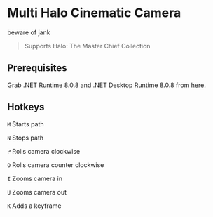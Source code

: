 # Multi Halo Cinematic Camera

beware of jank
> Supports Halo: The Master Chief Collection

## Prerequisites
Grab .NET Runtime 8.0.8 and .NET Desktop Runtime 8.0.8 from [here](https://dotnet.microsoft.com/en-us/download/dotnet/8.0).

## Hotkeys
```M``` Starts path

```N``` Stops path

```P``` Rolls camera clockwise

```O``` Rolls camera counter clockwise

```I``` Zooms camera in

```U``` Zooms camera out

```K``` Adds a keyframe
